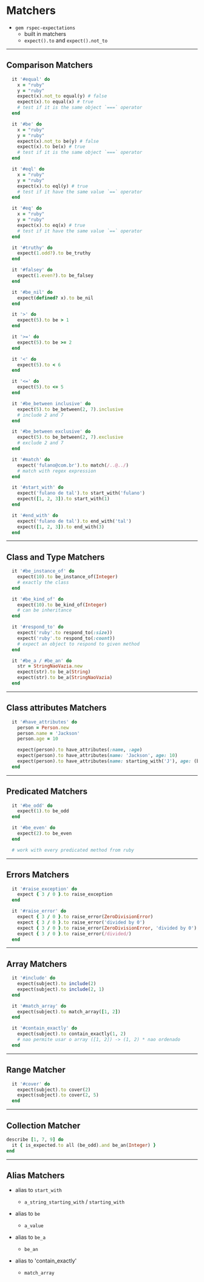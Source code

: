 # Matchers
  - `gem rspec-expectations`
    - built in matchers
    - `expect().to` and `expect().not_to`
---

## Comparison Matchers
```ruby
  it '#equal' do
    x = "ruby"
    y = "ruby"
    expect(x).not_to equal(y) # false
    expect(x).to equal(x) # true
    # test if it is the same object `===` operator
  end

  it '#be' do
    x = "ruby"
    y = "ruby"
    expect(x).not_to be(y) # false
    expect(x).to be(x) # true
    # test if it is the same object `===` operator
  end

  it '#eql' do
    x = "ruby"
    y = "ruby"
    expect(x).to eql(y) # true
    # test if it have the same value `==` operator
  end

  it '#eq' do
    x = "ruby"
    y = "ruby"
    expect(x).to eq(x) # true
    # test if it have the same value `==` operator
  end

  it '#truthy' do
    expect(1.odd?).to be_truthy
  end

  it '#falsey' do
    expect(1.even?).to be_falsey
  end

  it '#be_nil' do
    expect(defined? x).to be_nil
  end

  it '>' do
    expect(5).to be > 1
  end

  it '>=' do
    expect(5).to be >= 2 
  end

  it '<' do
    expect(5).to < 6
  end

  it '<=' do
    expect(5).to <= 5
  end

  it '#be_between inclusive' do
    expect(5).to be_between(2, 7).inclusive
    # include 2 and 7
  end

  it '#be_between exclusive' do
    expect(5).to be_between(2, 7).exclusive
    # exclude 2 and 7
  end

  it '#match' do
    expect('fulano@com.br').to match(/..@../)
    # match with regex expression
  end

  it '#start_with' do
    expect('fulano de tal').to start_with('fulano')
    expect([1, 2, 3]).to start_with(1)
  end

  it '#end_with' do
    expect('fulano de tal').to end_with('tal')
    expect([1, 2, 3]).to end_with(3)
  end
```
---

## Class and Type Matchers
```ruby
  it '#be_instance_of' do
    expect(10).to be_instance_of(Integer)
    # exactly the class
  end

  it '#be_kind_of' do
    expect(10).to be_kind_of(Integer)
    # can be inheritance
  end

  it '#respond_to' do
    expect('ruby'.to respond_to(:size))
    expect('ruby'.to respond_to(:count))
    # expect an object to respond to given method
  end

  it '#be_a / #be_an' do
    str = StringNaoVazia.new
    expect(str).to be_a(String)
    expect(str).to be_a(StringNaoVazia)
  end
```
---

## Class attributes Matchers
```ruby
  it '#have_attributes' do
    person = Person.new
    person.name = 'Jackson'
    person.age = 10

    expect(person).to have_attributes(:name, :age)
    expect(person).to have_attributes(name: 'Jackson', age: 10)
    expect(person).to have_attributes(name: starting_with('J'), age: (be >= 5))
  end
```
---

## Predicated Matchers
```ruby
  it '#be_odd' do
    expect(1).to be_odd
  end

  it '#be_even' do
    expect(2).to be_even
  end

  # work with every predicated method from ruby
```
---

## Errors Matchers
```ruby
  it '#raise_exception' do
    expect { 3 / 0 }.to raise_exception
  end

  it '#raise_error' do
    expect { 3 / 0 }.to raise_error(ZeroDivisionError)
    expect { 3 / 0 }.to raise_error('divided by 0')
    expect { 3 / 0 }.to raise_error(ZeroDivisionError, 'divided by 0')
    expect { 3 / 0 }.to raise_error(/divided/)
  end
```
---

## Array Matchers
```ruby
  it '#include' do
    expect(subject).to include(2)
    expect(subject).to include(2, 1)
  end

  it '#match_array' do
    expect(subject).to match_array([1, 2])
  end

  it '#contain_exactly' do
    expect(subject).to contain_exactly(1, 2)
    # nao permite usar o array ([1, 2]) -> (1, 2) * nao ordenado
  end
```
---

## Range Matcher
```ruby
  it '#cover' do
    expect(subject).to cover(2)
    expect(subject).to cover(2, 5)
  end
```
---

## Collection Matcher
```ruby
describe [1, 7, 9] do
  it { is_expected.to all (be_odd).and be_an(Integer) }
end
```
---

## Alias Matchers
  - alias to `start_with`
    - `a_string_starting_with` / `starting_with`

  - alias to `be`
    - `a_value`

  - alias to `be_a`
    - `be_an`

  - alias to 'contain_exactly'
    - `match_array`
